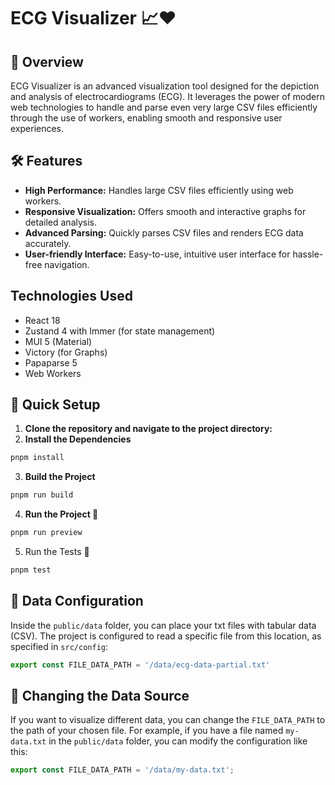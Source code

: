# ECG Visualizer 📈❤️

## 📘 Overview

ECG Visualizer is an advanced visualization tool designed for the depiction and analysis of electrocardiograms (ECG). It leverages the power of modern web technologies to handle and parse even very large CSV files efficiently through the use of workers, enabling smooth and responsive user experiences.

## 🛠 Features

- **High Performance:** Handles large CSV files efficiently using web workers.
- **Responsive Visualization:** Offers smooth and interactive graphs for detailed analysis.
- **Advanced Parsing:** Quickly parses CSV files and renders ECG data accurately.
- **User-friendly Interface:** Easy-to-use, intuitive user interface for hassle-free navigation.

## Technologies Used

- React 18
- Zustand 4 with Immer (for state management)
- MUI 5 (Material)
- Victory (for Graphs)
- Papaparse 5
- Web Workers

## 🚀 Quick Setup

1. **Clone the repository and navigate to the project directory:**
2. **Install the Dependencies**

```sh
pnpm install
```

3. **Build the Project**

```sh
pnpm run build
```

4. **Run the Project 🚀**

```sh
pnpm run preview
```

5. Run the Tests 🧪

```sh
pnpm test
```

## 📁 Data Configuration

Inside the `public/data` folder, you can place your txt files with tabular data (CSV). The project is configured to read a specific file from this location, as specified in `src/config`:

```javascript
export const FILE_DATA_PATH = '/data/ecg-data-partial.txt'
```

## 🔄 Changing the Data Source
If you want to visualize different data, you can change the `FILE_DATA_PATH` to the path of your chosen file. For example, if you have a file named `my-data.txt` in the `public/data` folder, you can modify the configuration like this:

```javascript
export const FILE_DATA_PATH = '/data/my-data.txt';
```
